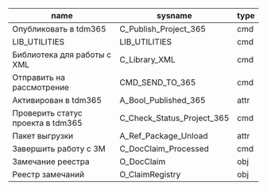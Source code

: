 ﻿name|sysname|type
-|-|-
Опубликовать в tdm365|C_Publish_Project_365 |cmd
LIB_UTILITIES|LIB_UTILITIES |cmd
Библиотека для работы с XML|C_Library_XML|cmd
Отправить на рассмотрение|CMD_SEND_TO_365|cmd
Активирован в tdm365|A_Bool_Published_365|attr
Проверить статус проекта в tdm365|C_Check_Status_Project_365|cmd
Пакет выгрузки|A_Ref_Package_Unload|attr
Завершить работу с ЗМ|C_DocClaim_Processed|cmd
Замечание реестра|O_DocClaim|obj
Реестр замечаний|O_ClaimRegistry|obj